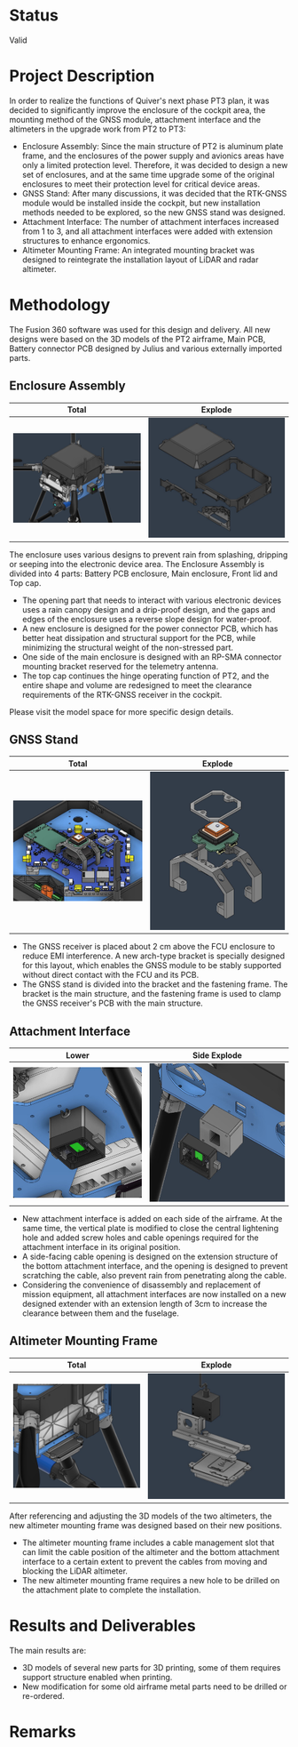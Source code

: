 <!--Chinese language comparison included 包含汉语对照-->
# Status 

Valid

# Project Description

In order to realize the functions of Quiver's next phase PT3 plan, it was decided to significantly improve the enclosure of the cockpit area, the mounting method of the GNSS module, attachment interface and the altimeters in the upgrade work from PT2 to PT3:

- Enclosure Assembly: Since the main structure of PT2 is aluminum plate frame, and the enclosures of the power supply and avionics areas have only a limited protection level. Therefore, it was decided to design a new set of enclosures, and at the same time upgrade some of the original enclosures to meet their protection level for critical device areas.
- GNSS Stand: After many discussions, it was decided that the RTK-GNSS module would be installed inside the cockpit, but new installation methods needed to be explored, so the new GNSS stand was designed.
- Attachment Interface: The number of attachment interfaces increased from 1 to 3, and all attachment interfaces were added with extension structures to enhance ergonomics.
- Altimeter Mounting Frame: An integrated mounting bracket was designed to reintegrate the installation layout of LiDAR and radar altimeter.

<!-- 
为了实现Quiver下一阶段的PT3计划中的功能，决定在PT2至PT3的升级工作中，对cockpit区域的外壳、GNSS模块、attachment interface和高度计安装方式进行大幅度改良：

- Enclosure Assembly：由于PT2的主体结构为铝板框架，且电源和航电区域的外壳仅具有有限的防护等级。因此决定设计一套新的外壳，同时对原有的部分外壳进行升级改造，以满足其对关键设备区域的防护性能。
- GNSS Stand：经过多次讨论决定，RTK-GNSS模块将安装在cockpit内部，但需要探索新的安装方式，因此设计了新的GNSS stand。
- Attachment Interface：attachment interface由1个增加为3个，同时所有attachment interface均添加了延伸结构，以强化人机工效。
- Altimeter Mounting Frame：设计了集成安装支架，以重新整合LiDAR和无线电高度计的安装布局。
-->

# Methodology 

The Fusion 360 software was used for this design and delivery. All new designs were based on the 3D models of the PT2 airframe, Main PCB, Battery connector PCB designed by Julius and various externally imported parts.

<!--本次设计和交付均使用Fusion 360软件，所有的新设计均基于Julius所设计的PT2 airframe、Main PCB、Battery connector PCB和各类外部导入的零部件的3d模型。-->

## Enclosure Assembly

Total|Explode 
:-:|:-:
![](image/total_view.jpg)|![](image/enclosure_explode.jpg)

The enclosure uses various designs to prevent rain from splashing, dripping or seeping into the electronic device area. The Enclosure Assembly is divided into 4 parts: Battery PCB enclosure, Main enclosure, Front lid and Top cap.

- The opening part that needs to interact with various electronic devices uses a rain canopy design and a drip-proof design, and the gaps and edges of the enclosure uses a reverse slope design for water-proof.
- A new enclosure is designed for the power connector PCB, which has better heat dissipation and structural support for the PCB, while minimizing the structural weight of the non-stressed part.
- One side of the main enclosure is designed with an RP-SMA connector mounting bracket reserved for the telemetry antenna.
- The top cap continues the hinge operating function of PT2, and the entire shape and volume are redesigned to meet the clearance requirements of the RTK-GNSS receiver in the cockpit.

Please visit the model space for more specific design details.

<!--
外壳使用了各种设计以防止雨水溅入、滴落或渗入电子设备区域。Enclosure Assembly分为4个部分，分别为：Battery PCB enclosure、Main enclosure、Front lid和Top cap。

- 在需要与各类电子设备交互的开口部分使用了雨檐设计和防滴落设计，而外壳的缝隙和边缘采用了具有反坡坡度的防渗水设计。
- 为power connector PCB设计了新的外壳，具有现有更好的散热和对PCB的结构支撑作用，同时尽量减轻了非受力部分的结构重量。
- main enclosure的一侧设有为telemetry天线预留的RP-SMA连接器安装支架。
- top cap则延续了PT2的铰链操作的功能，并重新设计了整个外形和体积，以满足机身内RTK-GNSS接收机的净空需求。

请访问model space以查看更多设计细节。

-->

## GNSS Stand

Total|Explode 
:-:|:-:
![](image/gnss_stand.jpg) | ![](image/gnss_stand_explode.jpg)

- The GNSS receiver is placed about 2 cm above the FCU enclosure to reduce EMI interference. A new arch-type bracket is specially designed for this layout, which enables the GNSS module to be stably supported without direct contact with the FCU and its PCB.
- The GNSS stand is divided into the bracket and the fastening frame. The bracket is the main structure, and the fastening frame is used to clamp the GNSS receiver's PCB with the main structure.

<!--
- GNSS接收机被置于FCU enclosure上方约2厘米的位置以降低EMI干扰，为此布局专门设计了一个新的拱门式支架，得以使GNSS模块在不直接接触FCU和其PCB的条件下达成稳定支撑。
- GNSS stand分为支架和紧固框架，支架为主体结构，紧固框架用于将GNSS接收机的PCB夹在主体结构上。
-->

## Attachment Interface

Lower|Side Explode 
:-:|:-:
![](image/lower_attachment_interface.jpg) | ![](image/side_attachment_interface_explode.jpg)

- New attachment interface is added on each side of the airframe. At the same time, the vertical plate is modified to close the central lightening hole and added screw holes and cable openings required for the attachment interface in its original position.
- A side-facing cable opening is designed on the extension structure of the bottom attachment interface, and the opening is designed to prevent scratching the cable, also prevent rain from penetrating along the cable.
- Considering the convenience of disassembly and replacement of mission equipment, all attachment interfaces are now installed on a new designed extender with an extension length of 3cm to increase the clearance between them and the fuselage.

<!--
- 在airframe两侧各新增了一个attachment interface。同时对vertical plate进行了改动，闭合了中央的减轻孔，并在其原有位置上增加了attachment interface所需的螺丝孔位和线缆开口。
- 在底部attachment interface的延伸结构上设计了侧向的线缆开口，且开口处具有防刮蹭线缆和防雨水沿线缆渗入的设计。
- 考虑到便于任务设备的拆装和更换，所有attachment interface现在均安装在新设计的延伸支架上，延伸长度为3cm，以增加其与机身之间的净空距。
-->

## Altimeter Mounting Frame

Total|Explode 
:-:|:-:
![](image/altimeter_mount.jpg) | ![](image/altimeter_mount_explode.jpg)

After referencing and adjusting the 3D models of the two altimeters, the new altimeter mounting frame was designed based on their new positions.

- The altimeter mounting frame includes a cable management slot that can limit the cable position of the altimeter and the bottom attachment interface to a certain extent to prevent the cables from moving and blocking the LiDAR altimeter.
- The new altimeter mounting frame requires a new hole to be drilled on the attachment plate to complete the installation.

<!--
在引用并调整了两个高度计的3d模型并调整了位置后，基于其新位置设计了新的高度计安装支架。

- 高度计支架包含了一个理线槽，可在一定程度上限制高度计和底部attachment interface的线缆位置，以防止线缆移动并阻挡LiDAR高度计。
- 新的高度计支架需要在attachment plate上钻出一新的孔位以完成安装。
-->

# Results and Deliverables 

The main results are:
- 3D models of several new parts for 3D printing, some of them requires support structure enabled when printing.
- New modification for some old airframe metal parts need to be drilled or re-ordered.

<!--
主要成果为：
- 多个新部件的3d模型，以供3d打印，部分新零件在打印时需要使用支撑功能。
- 对于部分旧airframe金属部件的新改动，需要钻孔或重新定制。
-->

# Remarks 
